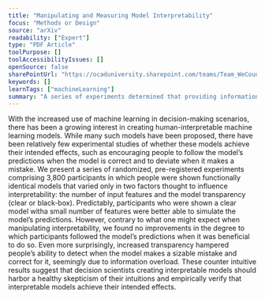 ```yaml
---
title: "Manipulating and Measuring Model Interpretability"
focus: "Methods or Design"
source: "arXiv"
readability: ["Expert"]
type: "PDF Article"
toolPurpose: []
toolAccessibilityIssues: []
openSource: false
sharePointUrl: "https://ocaduniversity.sharepoint.com/teams/Team_WeCount/Shared%20Documents/Resources%20and%20Tools/Literature%20(curated)/Manipulating%20and%20Measuring%20Model%20Interpretability.pdf"
keywords: []
learnTags: ["machineLearning"]
summary: "A series of experiments determined that providing information to participants meant to increase interpretability of decision-making models had negligible and detrimental effects, suggesting more rigorous work needs to be done to improve interpretability of models. "
---
```

With the increased use of machine learning in decision-making scenarios, there has been a growing interest in creating human-interpretable machine learning models. While many such models have been proposed, there have been relatively few experimental studies of whether these models achieve their intended effects, such as encouraging people to follow the model’s predictions when the model is correct and to deviate when it makes a mistake. We present a series of randomized, pre-registered experiments comprising 3,800 participants in which people were shown functionally identical models that varied only in two factors thought to influence interpretability: the number of input features and the model transparency (clear or black-box). Predictably, participants who were shown a clear model witha small number of features were better able to simulate the model’s predictions. However, contrary to what one might expect when manipulating interpretability, we found no improvements in the degree to which participants followed the model’s predictions when it was beneficial to do so. Even more surprisingly, increased transparency hampered people’s ability to detect when the model makes a sizable mistake and correct for it, seemingly due to information overload. These counter intuitive results suggest that decision scientists creating interpretable models should harbor a healthy skepticism of their intuitions and empirically verify that interpretable models achieve their intended effects.
